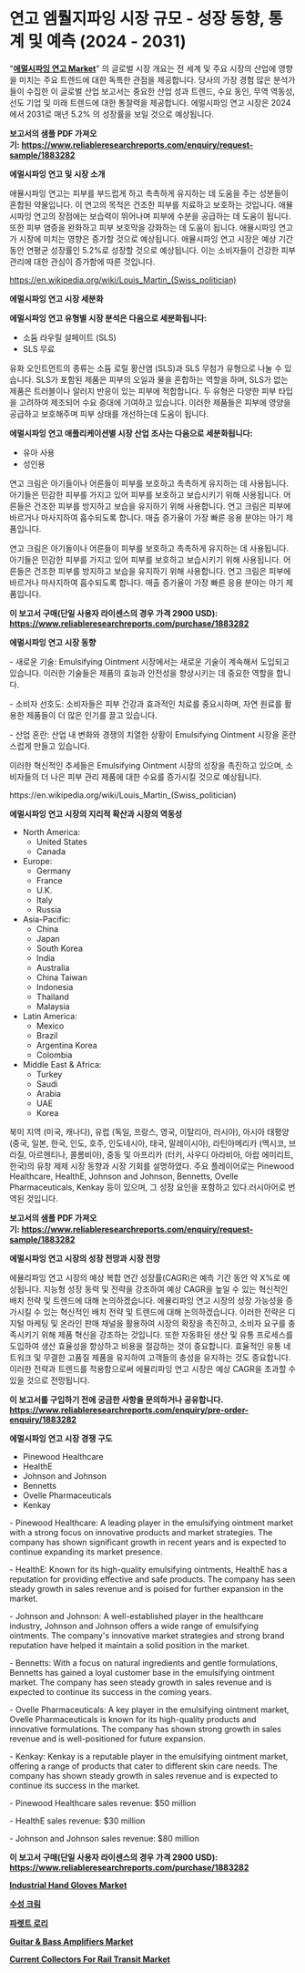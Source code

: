 <p><h1>연고 엠뤌지파잉 시장 규모 - 성장 동향, 통계 및 예측 (2024 - 2031)</h1></p><p>"<strong><a href="https://www.reliableresearchreports.com/emulsifying-ointment-r1883282">에멀시파잉 연고 Market</a></strong>" 의 글로벌 시장 개요는 전 세계 및 주요 시장의 산업에 영향을 미치는 주요 트렌드에 대한 독특한 관점을 제공합니다. 당사의 가장 경험 많은 분석가들이 수집한 이 글로벌 산업 보고서는 중요한 산업 성과 트렌드, 수요 동인, 무역 역동성, 선도 기업 및 미래 트렌드에 대한 통찰력을 제공합니다. 에멀시파잉 연고 시장은 2024에서 2031로 매년 5.2% 의 성장률을 보일 것으로 예상됩니다.</p>
<p><strong>보고서의 샘플 PDF 가져오기:&nbsp;<a href="https://www.reliableresearchreports.com/enquiry/request-sample/1883282">https://www.reliableresearchreports.com/enquiry/request-sample/1883282</a></strong></p>
<p><strong>에멀시파잉 연고 및 시장 소개</strong></p>
<p><p>애뮬시파잉 연고는 피부를 부드럽게 하고 촉촉하게 유지하는 데 도움을 주는 성분들이 혼합된 약물입니다. 이 연고의 목적은 건조한 피부를 치료하고 보호하는 것입니다. 애뮬시파잉 연고의 장점에는 보습력이 뛰어나며 피부에 수분을 공급하는 데 도움이 됩니다. 또한 피부 염증을 완화하고 피부 보호막을 강화하는 데 도움이 됩니다. 애뮬시파잉 연고가 시장에 미치는 영향은 증가할 것으로 예상됩니다. 애뮬시파잉 연고 시장은 예상 기간 동안 연평균 성장률인 5.2%로 성장할 것으로 예상됩니다. 이는 소비자들이 건강한 피부 관리에 대한 관심이 증가함에 따른 것입니다.</p></p>
<p><a href="https://en.wikipedia.org/wiki/Louis_Martin_(Swiss_politician)">https://en.wikipedia.org/wiki/Louis_Martin_(Swiss_politician)</a></p>
<p><strong>에멀시파잉 연고 시장 세분화</strong></p>
<p><strong>에멀시파잉 연고 유형별 시장 분석은 다음으로 세분화됩니다:</strong></p>
<p><ul><li>소듐 라우릴 설페이트 (SLS)</li><li>SLS 무료</li></ul></p>
<p><p>유화 오인트먼트의 종류는 소듐 로릴 황산염 (SLS)과 SLS 무첨가 유형으로 나눌 수 있습니다. SLS가 포함된 제품은 피부의 오일과 물을 혼합하는 역할을 하며, SLS가 없는 제품은 트러블이나 알러지 반응이 있는 피부에 적합합니다. 두 유형은 다양한 피부 타입을 고려하여 제조되어 수요 증대에 기여하고 있습니다. 이러한 제품들은 피부에 영양을 공급하고 보호해주며 피부 상태를 개선하는데 도움이 됩니다.</p></p>
<p><strong>에멀시파잉 연고 애플리케이션별 시장 산업 조사는 다음으로 세분화됩니다:</strong></p>
<p><ul><li>유아 사용</li><li>성인용</li></ul></p>
<p><p>연고 크림은 아기들이나 어른들이 피부를 보호하고 촉촉하게 유지하는 데 사용됩니다. 아기들은 민감한 피부를 가지고 있어 피부를 보호하고 보습시키기 위해 사용됩니다. 어른들은 건조한 피부를 방지하고 보습을 유지하기 위해 사용합니다. 연고 크림은 피부에 바르거나 마사지하여 흡수되도록 합니다. 매출 증가율이 가장 빠른 응용 분야는 아기 제품입니다.</p><p>연고 크림은 아기들이나 어른들이 피부를 보호하고 촉촉하게 유지하는 데 사용됩니다. 아기들은 민감한 피부를 가지고 있어 피부를 보호하고 보습시키기 위해 사용됩니다. 어른들은 건조한 피부를 방지하고 보습을 유지하기 위해 사용합니다. 연고 크림은 피부에 바르거나 마사지하여 흡수되도록 합니다. 매출 증가율이 가장 빠른 응용 분야는 아기 제품입니다.</p></p>
<p><strong>이 보고서 구매(단일 사용자 라이센스의 경우 가격 2900 USD): <a href="https://www.reliableresearchreports.com/purchase/1883282">https://www.reliableresearchreports.com/purchase/1883282</a></strong></p>
<p><strong>에멀시파잉 연고 시장 동향</strong></p>
<p><p>- 새로운 기술: Emulsifying Ointment 시장에서는 새로운 기술이 계속해서 도입되고 있습니다. 이러한 기술들은 제품의 효능과 안전성을 향상시키는 데 중요한 역할을 합니다.</p><p>- 소비자 선호도: 소비자들은 피부 건강과 효과적인 치료를 중요시하며, 자연 원료를 활용한 제품들이 더 많은 인기를 끌고 있습니다.</p><p>- 산업 혼란: 산업 내 변화와 경쟁의 치열한 상황이 Emulsifying Ointment 시장을 혼란스럽게 만들고 있습니다.</p><p>이러한 혁신적인 추세들은 Emulsifying Ointment 시장의 성장을 촉진하고 있으며, 소비자들의 더 나은 피부 관리 제품에 대한 수요를 증가시킬 것으로 예상됩니다.</p></p>
<p>https://en.wikipedia.org/wiki/Louis_Martin_(Swiss_politician)</p>
<p><strong>에멀시파잉 연고 시장의 지리적 확산과 시장의 역동성</strong></p>
<p><ul>
    <li>
        North America:
        <ul>
            <li>United States</li>
            <li>Canada</li>
        </ul>
    </li>
    <li>
        Europe:
        <ul>
            <li>Germany</li>
            <li>France</li>
            <li>U.K.</li>
            <li>Italy</li>
            <li>Russia</li>
        </ul>
    </li>
    <li>
        Asia-Pacific:
        <ul>
            <li>China</li>
            <li>Japan</li>
            <li>South Korea</li>
            <li>India</li>
            <li>Australia</li>
            <li>China Taiwan</li>
            <li>Indonesia</li>
            <li>Thailand</li>
            <li>Malaysia</li>
        </ul>
    </li>
    <li>
        Latin America:
        <ul>
            <li>Mexico</li>
            <li>Brazil</li>
            <li>Argentina Korea</li>
            <li>Colombia</li>
        </ul>
    </li>
    <li>
        Middle East & Africa:
        <ul>
            <li>Turkey</li>
            <li>Saudi</li>
            <li>Arabia</li>
            <li>UAE</li>
            <li>Korea</li>
        </ul>
    </li>
    </ul></p>
<p><p>북미 지역 (미국, 캐나다), 유럽 (독일, 프랑스, 영국, 이탈리아, 러시아), 아시아 태평양 (중국, 일본, 한국, 인도, 호주, 인도네시아, 태국, 말레이시아), 라틴아메리카 (멕시코, 브라질, 아르헨티나, 콜롬비아), 중동 및 아프리카 (터키, 사우디 아라비아, 아랍 에미리트, 한국)의 유창 제제 시장 동향과 시장 기회를 설명하였다. 주요 플레이어로는 Pinewood Healthcare, HealthE, Johnson and Johnson, Bennetts, Ovelle Pharmaceuticals, Kenkay 등이 있으며, 그 성장 요인을 포함하고 있다.러시아어로 번역된 것입니다.</p></p>
<p><strong>보고서의 샘플 PDF 가져오기:&nbsp;<a href="https://www.reliableresearchreports.com/enquiry/request-sample/1883282">https://www.reliableresearchreports.com/enquiry/request-sample/1883282</a></strong></p>
<p><strong>에멀시파잉 연고 시장의 성장 전망과 시장 전망</strong></p>
<p><p>에뮬리파잉 연고 시장의 예상 복합 연간 성장률(CAGR)은 예측 기간 동안 약 X%로 예상됩니다. 지능형 성장 동력 및 전략을 강조하여 예상 CAGR을 높일 수 있는 혁신적인 배치 전략 및 트렌드에 대해 논의하겠습니다. 에뮬리파잉 연고 시장의 성장 가능성을 증가시킬 수 있는 혁신적인 배치 전략 및 트렌드에 대해 논의하겠습니다. 이러한 전략은 디지털 마케팅 및 온라인 판매 채널을 활용하여 시장의 확장을 촉진하고, 소비자 요구를 충족시키기 위해 제품 혁신을 강조하는 것입니다. 또한 자동화된 생산 및 유통 프로세스를 도입하여 생산 효율성을 향상하고 비용을 절감하는 것이 중요합니다. 효율적인 유통 네트워크 및 무결한 고품질 제품을 유지하여 고객들의 충성을 유지하는 것도 중요합니다. 이러한 전략과 트렌드를 적용함으로써 에뮬리파잉 연고 시장은 예상 CAGR을 초과할 수 있을 것으로 전망됩니다.</p></p>
<p><strong>이 보고서를 구입하기 전에 궁금한 사항을 문의하거나 공유합니다. <a href="https://www.reliableresearchreports.com/enquiry/pre-order-enquiry/1883282">https://www.reliableresearchreports.com/enquiry/pre-order-enquiry/1883282</a></strong></p>
<p><strong>에멀시파잉 연고 시장 경쟁 구도</strong></p>
<p><ul><li>Pinewood Healthcare</li><li>HealthE</li><li>Johnson and Johnson</li><li>Bennetts</li><li>Ovelle Pharmaceuticals</li><li>Kenkay</li></ul></p>
<p><p>- Pinewood Healthcare: A leading player in the emulsifying ointment market with a strong focus on innovative products and market strategies. The company has shown significant growth in recent years and is expected to continue expanding its market presence.</p><p>- HealthE: Known for its high-quality emulsifying ointments, HealthE has a reputation for providing effective and safe products. The company has seen steady growth in sales revenue and is poised for further expansion in the market.</p><p>- Johnson and Johnson: A well-established player in the healthcare industry, Johnson and Johnson offers a wide range of emulsifying ointments. The company's innovative market strategies and strong brand reputation have helped it maintain a solid position in the market.</p><p>- Bennetts: With a focus on natural ingredients and gentle formulations, Bennetts has gained a loyal customer base in the emulsifying ointment market. The company has seen steady growth in sales revenue and is expected to continue its success in the coming years.</p><p>- Ovelle Pharmaceuticals: A key player in the emulsifying ointment market, Ovelle Pharmaceuticals is known for its high-quality products and innovative formulations. The company has shown strong growth in sales revenue and is well-positioned for future expansion.</p><p>- Kenkay: Kenkay is a reputable player in the emulsifying ointment market, offering a range of products that cater to different skin care needs. The company has shown steady growth in sales revenue and is expected to continue its success in the market.</p><p>- Pinewood Healthcare sales revenue: $50 million</p><p>- HealthE sales revenue: $30 million</p><p>- Johnson and Johnson sales revenue: $80 million</p></p>
<p><strong>이 보고서 구매(단일 사용자 라이센스의 경우 가격 2900 USD): <a href="https://www.reliableresearchreports.com/purchase/1883282">https://www.reliableresearchreports.com/purchase/1883282</a></strong></p>
<p><strong><p><a href="https://medium.com/@paulmcglynn6456/industrial-hand-gloves-market-a-global-and-regional-analysis-focus-on-region-country-level-c7c4d0616fb2">Industrial Hand Gloves Market</a></p><p><a href="https://github.com/LuckeyCorbin/Market-Research-Report-List-2/blob/main/968193271830.md">수성 크림</a></p><p><a href="https://medium.com/@uisoxxuy65/%ED%8C%94%EB%A0%88%ED%8A%B8-%ED%8A%B8%EB%9F%AD-%EC%8B%9C%EC%9E%A5-%EA%B8%80%EB%A1%9C%EB%B2%8C-%EB%B0%8F-%EC%A7%80%EC%97%AD%EC%A0%81-%EB%B6%84%EC%84%9D-%EC%A7%80%EC%97%AD-%EA%B5%AD%EA%B0%80%EB%B3%84-%EB%B6%84%EC%84%9D-%EB%B0%8F-%EA%B2%BD%EC%9F%81-%ED%92%8D%EA%B2%BD%EC%97%90-%EC%B4%88%EC%A0%90%EC%9D%84-%EB%A7%9E%EC%B6%A4-dba6bb395583">파렛트 로리</a></p><p><a href="https://medium.com/@fosterfahey1016/global-guitar-bass-amplifiers-market-analysis-trends-forecasts-and-growth-opportunities-2024-f2cd912f9af2">Guitar & Bass Amplifiers Market</a></p><p><a href="https://github.com/vimar16th/Market-Research-Report-List-6/blob/main/current-collectors-for-rail-transit-market.md">Current Collectors For Rail Transit Market</a></p></strong></p>
<p></p>